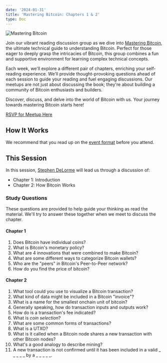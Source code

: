 ```yaml
---
date: '2024-01-31'
title: 'Mastering Bitcoin: Chapters 1 & 2'
type: Doc
---
```


![Mastering Bitcoin](/mastering-bitcoin-1-2.jpg)

Join our vibrant reading discussion group as we dive into <a href="https://www.amazon.com/Mastering-Bitcoin-Programming-Open-Blockchain/dp/1098150090?crid=3FFD1FN2H7TZF&keywords=mastering+bitcoin+3rd+edition&qid=1703963363&sprefix=mastering+bitcoin,aps,153&sr=8-1&ufe=app_do:amzn1.fos.006c50ae-5d4c-4777-9bc0-4513d670b6bc" target="_blank">Mastering Bitcoin</a>, the ultimate technical guide to understanding Bitcoin. Perfect for those eager to deeply grasp the intricacies of Bitcoin, this group combines a fun and supportive environment for learning complex technical concepts.

Each week, we'll explore a different pair of chapters, enriching your self-reading experience. We'll provide thought-provoking questions ahead of each session to guide your reading and fuel engaging discussions. Our meetups are not just about discussing the book; they're about building a community of Bitcoin enthusiasts and builders.

Discover, discuss, and delve into the world of Bitcoin with us. Your journey towards mastering Bitcoin starts here!

<a href="https://www.meetup.com/atlantabitdevs/events/298230369/" target="_blank">RSVP for Meetup Here</a>

## How It Works

We recommend that you read up on the <a href="/page/mastering-bitcoin" target="_blank">event format</a> before you attend.

## This Session

In this session, <a href="https://twitter.com/StephenDeLorme" target="_blank">Stephen DeLorme</a> will lead us through a discussion of:

- Chapter 1: Introduction
- Chapter 2: How Bitcoin Works

### Study Questions

These questions are provided to help guide your thinking as read the material. We'll try to answer these together when we meet to discuss the chapter.

#### Chapter 1

1. Does Bitcoin have individual coins?
2. What is Bitcoin's monetary policy?
3. What are 4 innovations that were combined to make Bitcoin?
4. What are some different ways to categorize Bitcoin wallets?
5. Who are the "peers" in Bitcoin's Peer-to-Peer network?
6. How do you find the price of bitcoin?

#### Chapter 2

1. What tool could you use to visualize a Bitcoin transaction?
2. What kind of data might be included in a Bitcoin "invoice"?
3. What is a name for the smallest onchain unit of bitcoin?
4. Generally speaking, how do transaction inputs and outputs work?
5. How do is a transaction's fee indicated?
6. What is _coin selection_?
7. What are some common forms of transactions?
8. What is a UTXO?
9. What is it called when a Bitcoin node shares a new transaction with other Bitcoin nodes?
10. What's a good analogy to describe mining?
11. A new transaction is not confirmed until it has been included in a valid \_ \_ \_ \_ _ by a _ \_ \_ \_ \_.

